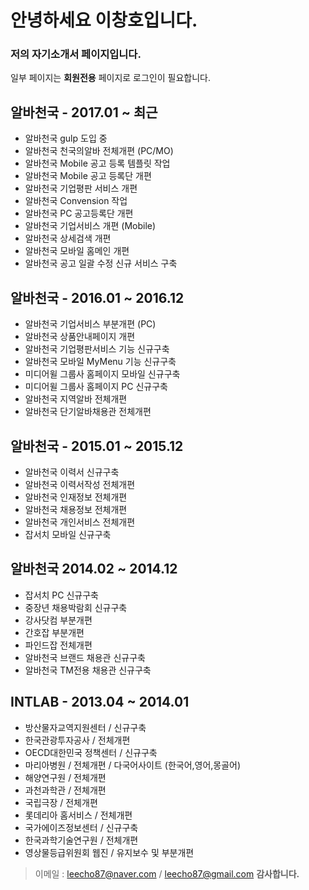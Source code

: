 # 안녕하세요 이창호입니다.

### 저의 자기소개서 페이지입니다.
일부 페이지는 **회원전용** 페이지로 로그인이 필요합니다.


## 알바천국 -  2017.01 ~ 최근
- 알바천국 gulp 도입 중
- 알바천국 천국의알바 전체개편 (PC/MO)
- 알바천국 Mobile 공고 등록 템플릿 작업
- 알바천국 Mobile 공고 등록단 개편
- 알바천국 기업평판 서비스 개편
- 알바천국 Convension 작업
- 알바천국 PC 공고등록단 개편
- 알바천국 기업서비스 개편 (Mobile)
- 알바천국 상세검색 개편
- 알바천국 모바일 홈메인 개편
- 알바천국 공고 일괄 수정 신규 서비스 구축


## 알바천국 - 2016.01 ~ 2016.12
- 알바천국 기업서비스 부분개편 (PC)
- 알바천국 상품안내페이지 개편
- 알바천국 기업평판서비스 기능 신규구축
- 알바천국 모바일 MyMenu 기능 신규구축
- 미디어윌 그룹사 홈페이지 모바일 신규구축
- 미디어윌 그룹사 홈페이지 PC 신규구축
- 알바천국 지역알바 전체개편
- 알바천국 단기알바채용관 전체개편


## 알바천국 - 2015.01 ~ 2015.12
- 알바천국 이력서 신규구축
- 알바천국 이력서작성 전체개편
- 알바천국 인재정보 전체개편
- 알바천국 채용정보 전체개편
- 알바천국 개인서비스 전체개편
- 잡서치 모바일 신규구축


## 알바천국 2014.02 ~ 2014.12
- 잡서치 PC 신규구축
- 중장년 채용박람회 신규구축
- 강사닷컴 부분개편
- 간호잡 부분개편
- 파인드잡 전체개편
- 알바천국 브랜드 채용관 신규구축
- 알바천국 TM전용 채용관 신규구축


## INTLAB - 2013.04 ~ 2014.01
- 방산물자교역지원센터 / 신규구축
- 한국관광투자공사 / 전체개편
- OECD대한민국 정책센터 / 신규구축
- 마리아병원 / 전체개편 / 다국어사이트 (한국어,영어,몽골어)
- 해양연구원 / 전체개편
- 과천과학관 / 전체개편
- 국립극장 / 전체개편
- 롯데리아 홈서비스 / 전체개편
- 국가에이즈정보센터 / 신규구축
- 한국과학기술연구원 / 전체개편
- 영상물등급위원회 웹진 / 유지보수 및 부분개편


> 이메일 : leecho87@naver.com / leecho87@gmail.com
**감사합니다.**
